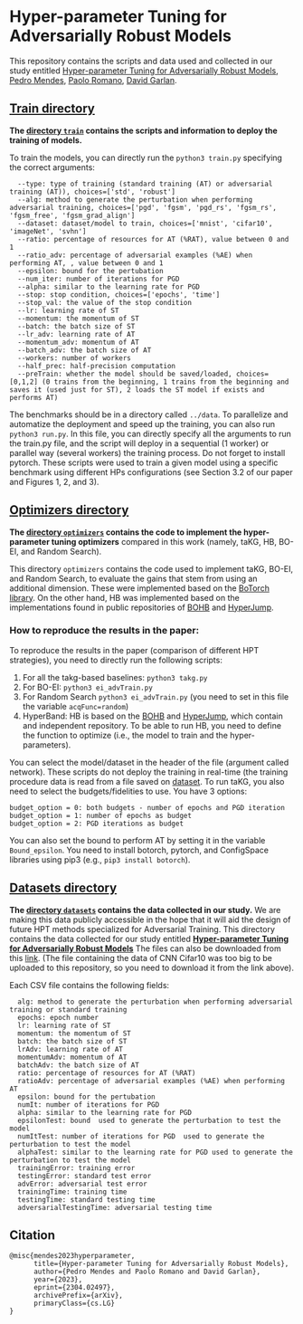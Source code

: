 # Hyper-parameter Tuning for Adversarially Robust Models


This repository contains the scripts and data used and collected in our study entitled [Hyper-parameter Tuning for Adversarially Robust Models](https://arxiv.org/pdf/2304.02497.pdf), [Pedro Mendes](https://web.tecnico.ulisboa.pt/~pedrogoncalomendes/), [Paolo Romano](https://www.dpss.inesc-id.pt/~romanop/), [David Garlan](https://www.cs.cmu.edu/~garlan/). 


##  [Train directory](https://github.com/pedrogbmendes/HPT_advTrain/tree/main/train)

**The [directory `train`](https://github.com/pedrogbmendes/HPT_advTrain/tree/main/train)  contains the scripts and information to deploy the training of models.**

To train the models, you can directly run the `python3 train.py` specifying the correct arguments:
```
  --type: type of training (standard training (AT) or adversarial training (AT)), choices=['std', 'robust']
  --alg: method to generate the perturbation when performing adversarial training, choices=['pgd', 'fgsm', 'pgd_rs', 'fgsm_rs', 'fgsm_free', 'fgsm_grad_align']
  --dataset: dataset/model to train, choices=['mnist', 'cifar10', 'imageNet', 'svhn']
  --ratio: percentage of resources for AT (%RAT), value between 0 and 1
  --ratio_adv: percentage of adversarial examples (%AE) when performing AT, , value between 0 and 1
  --epsilon: bound for the pertubation
  --num_iter: number of iterations for PGD
  --alpha: similar to the learning rate for PGD
  --stop: stop condition, choices=['epochs', 'time']
  --stop_val: the value of the stop condition
  --lr: learning rate of ST
  --momentum: the momentum of ST
  --batch: the batch size of ST
  --lr_adv: learning rate of AT
  --momentum_adv: momentum of AT
  --batch_adv: the batch size of AT
  --workers: number of workers
  --half_prec: half-precision computation
  --preTrain: whether the model should be saved/loaded, choices=[0,1,2] (0 trains from the beginning, 1 trains from the beginning and saves it (used just for ST), 2 loads the ST model if exists and performs AT)
```

The benchmarks should be in a directory called `../data`.
To parallelize and automatize the deployment and speed up the training, you can also run `python3 run.py`. In this file, you can directly specify all the arguments to run the train.py file, and the script will deploy in a sequential (1 worker) or parallel way (several workers) the training process.
Do not forget to install pytorch.
These scripts were used to train a given model using a specific benchmark using different HPs configurations (see Section 3.2 of our paper and Figures 1, 2, and 3).




## [Optimizers directory](https://github.com/pedrogbmendes/HPT_advTrain/tree/main/optimizers)  

**The [directory `optimizers`](https://github.com/pedrogbmendes/HPT_advTrain/tree/main/optimizers) contains the code to implement the hyper-parameter tuning optimizers** compared in this work (namely, taKG, HB, BO-EI, and Random Search).

This directory `optimizers` contains the code used to implement taKG, BO-EI, and Random Search, to evaluate the gains that stem from using an additional dimension. These were implemented based on the [BoTorch library](https://botorch.org/). On the other hand, HB was implemented based on the implementations found in public repositories of [BOHB](https://github.com/automl/HpBandSter) and [HyperJump](https://github.com/pedrogbmendes/HyperJump).

### How to reproduce the results in the paper:

To reproduce the results in the paper (comparison of different HPT strategies), you need to directly run the following scripts:

1) For all the takg-based baselines: `python3 takg.py`
2) For BO-EI: `python3 ei_advTrain.py`
3) For Random Search `python3 ei_advTrain.py` (you need to set in this file the variable `acqFunc=random`)
4) HyperBand: HB is based on the  [BOHB](https://github.com/automl/HpBandSter) and [HyperJump](https://github.com/pedrogbmendes/HyperJump), which contain and independent repository. To be able to run HB, you need to define the function to optimize (i.e., the model to train and the hyper-parameters).

You can select the model/dataset in the header of the file (argument called network). 
These scripts do not deploy the training in real-time (the training procedure data is read from a file saved on [dataset](https://github.com/pedrogbmendes/HPT_advTrain/tree/main/datasets).
To run taKG, you also need to select the budgets/fidelities to use. You have 3 options:
```
budget_option = 0: both budgets - number of epochs and PGD iteration
budget_option = 1: number of epochs as budget
budget_option = 2: PGD iterations as budget
```
You can also set the bound to perform AT by setting it in the variable `Bound_epsilon`.
You need to install botorch, pytorch, and ConfigSpace libraries using pip3 (e.g., `pip3 install botorch`).



## [Datasets directory](https://github.com/pedrogbmendes/HPT_advTrain/tree/main/datasets)  

**The [directory `datasets`](https://github.com/pedrogbmendes/HPT_advTrain/tree/main/datasets)  contains the data collected in our study.** We are making this data publicly accessible in the hope that it will aid the design of future HPT methods specialized for Adversarial Training. 
This directory contains the data collected for our study entitled [**Hyper-parameter Tuning for Adversarially Robust Models**](https://arxiv.org/abs/2304.02497)
The files can also be downloaded from this [link](https://drive.google.com/drive/folders/1qV_fiJA_JzEin-SscksE0tlC5Adt187X?usp=sharing). 
(The file containing the data of CNN Cifar10 was too big to be uploaded to this repository, so you need to download it from the link above).

Each CSV file contains the following fields:
```
  alg: method to generate the perturbation when performing adversarial training or standard training
  epochs: epoch number
  lr: learning rate of ST
  momentum: the momentum of ST
  batch: the batch size of ST
  lrAdv: learning rate of AT
  momentumAdv: momentum of AT
  batchAdv: the batch size of AT
  ratio: percentage of resources for AT (%RAT)
  ratioAdv: percentage of adversarial examples (%AE) when performing AT
  epsilon: bound for the pertubation
  numIt: number of iterations for PGD
  alpha: similar to the learning rate for PGD
  epsilonTest: bound  used to generate the perturbation to test the model
  numItTest: number of iterations for PGD  used to generate the perturbation to test the model
  alphaTest: similar to the learning rate for PGD used to generate the perturbation to test the model 
  trainingError: training error
  testingError: standard test error
  advError: adversarial test error
  trainingTime: training time
  testingTime: standard testing time
  adversarialTestingTime: adversarial testing time
```


## Citation
```
@misc{mendes2023hyperparameter,
      title={Hyper-parameter Tuning for Adversarially Robust Models}, 
      author={Pedro Mendes and Paolo Romano and David Garlan},
      year={2023},
      eprint={2304.02497},
      archivePrefix={arXiv},
      primaryClass={cs.LG}
}
```

